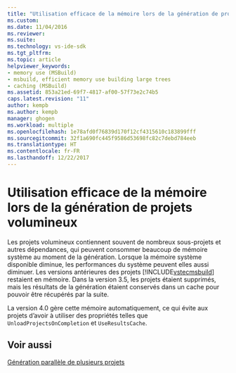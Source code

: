 ```yaml
---
title: "Utilisation efficace de la mémoire lors de la génération de projets volumineux | Microsoft Docs"
ms.custom: 
ms.date: 11/04/2016
ms.reviewer: 
ms.suite: 
ms.technology: vs-ide-sdk
ms.tgt_pltfrm: 
ms.topic: article
helpviewer_keywords:
- memory use (MSBuild)
- msbuild, efficient memory use building large trees
- caching (MSBuild)
ms.assetid: 853a21ed-69f7-4817-af00-57f73e2c74b5
caps.latest.revision: "11"
author: kempb
ms.author: kempb
manager: ghogen
ms.workload: multiple
ms.openlocfilehash: 1e78afd0f76839d170f12cf4315610c183899fff
ms.sourcegitcommit: 32f1a690fc445f9586d53698fc82c7debd784eeb
ms.translationtype: HT
ms.contentlocale: fr-FR
ms.lasthandoff: 12/22/2017
---
```

# <a name="using-memory-efficiently-when-you-build-large-projects"></a>Utilisation efficace de la mémoire lors de la génération de projets volumineux
Les projets volumineux contiennent souvent de nombreux sous-projets et autres dépendances, qui peuvent consommer beaucoup de mémoire système au moment de la génération. Lorsque la mémoire système disponible diminue, les performances du système peuvent elles aussi diminuer. Les versions antérieures des projets [!INCLUDE[vstecmsbuild](../extensibility/internals/includes/vstecmsbuild_md.md)] restaient en mémoire. Dans la version 3.5, les projets étaient supprimés, mais les résultats de la génération étaient conservés dans un cache pour pouvoir être récupérés par la suite.  
  
 La version 4.0 gère cette mémoire automatiquement, ce qui évite aux projets d’avoir à utiliser des propriétés telles que `UnloadProjectsOnCompletion` et `UseResultsCache`.  
  
## <a name="see-also"></a>Voir aussi  
 [Génération parallèle de plusieurs projets](../msbuild/building-multiple-projects-in-parallel-with-msbuild.md)